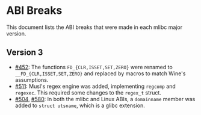# ABI Breaks

This document lists the ABI breaks that were made in each mlibc major version.

## Version 3

- [#452](https://github.com/managarm/mlibc/pull/452): The functions `FD_{CLR,ISSET,SET,ZERO}` were renamed to `__FD_{CLR,ISSET,SET,ZERO}` and replaced by macros to match Wine's assumptions.
- [#511](https://github.com/managarm/mlibc/pull/511): Musl's regex engine was added, implementing `regcomp` and `regexec`. This required some changes to the `regex_t` struct.
- [#504](https://github.com/managarm/mlibc/pull/504), [#580](https://github.com/managarm/mlibc/pull/580): In both the mlibc and Linux ABIs, a `domainname` member was added to `struct utsname`, which is a glibc extension.
